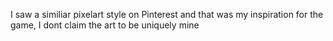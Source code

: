 I saw a similiar pixelart style on Pinterest and that was my inspiration for the game, I dont claim the art to be uniquely mine
